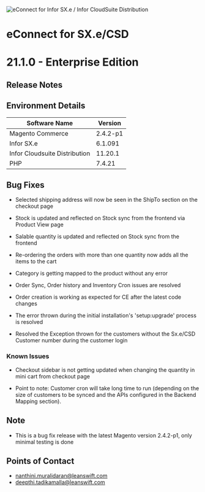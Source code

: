 ![eConnect for Infor SX.e / Infor CloudSuite Distribution](../../../../images/banner-econnect-sxe.jpg)

# **eConnect for SX.e/CSD** 
# **21.1.0 - Enterprise Edition** 


## **Release Notes**


## Environment Details

| Software Name | Version | 
| --- | --- |
| Magento Commerce| 2.4.2-p1 |
| Infor SX.e  | 6.1.091 |
| Infor Cloudsuite Distribution | 11.20.1 |
| PHP | 7.4.21 |


## Bug Fixes

- Selected shipping address will now be seen in the ShipTo section on the checkout page

- Stock is updated and reflected on Stock sync from the frontend via Product View page

- Salable quantity is updated and reflected on Stock sync from the frontend

- Re-ordering the orders with more than one quantity now adds all the items to the cart

- Category is getting mapped to the product without any error

- Order Sync, Order history and Inventory Cron issues are resolved

- Order creation is working as expected for CE after the latest code changes

- The error thrown during the initial installation's 'setup:upgrade' process is resolved

- Resolved the Exception thrown for the customers without the Sx.e/CSD Customer number during the customer login

### Known Issues

- Checkout sidebar is not getting updated when changing the quantity in mini cart from checkout page

- Point to note: Customer cron will take long time to run (depending on the size of customers to be synced and the APIs configured in the Backend Mapping section).

## Note

- This is a bug fix release with the latest Magento version 2.4.2-p1, only minimal testing is done

## Points of Contact

- nanthini.muralidaran@leanswift.com
- deepthi.tadikamalla@leanswift.com


